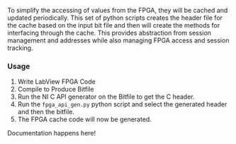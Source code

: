 To simplify the accessing of values from the FPGA, they will be cached and updated periodically. This set of python scripts
creates the header file for the cache based on the input bit file and then will create the methods for interfacing through
the cache. This provides abstraction from session management and addresses while also managing FPGA access and session 
tracking.

### Usage
1. Write LabView FPGA Code
2. Compile to Produce Bitfile
3. Run the NI C API generator on the Bitfile to get the C header.
4. Run the ```fpga_api_gen.py``` python script and select the generated header and then the bitfile.
5. The FPGA cache code will now be generated.


Documentation happens here!
